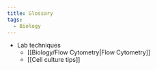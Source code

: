 ```yaml
---
title: Glossary
tags:
  - Biology
---
```

- Lab techniques
	- [[Biology/Flow Cytometry|Flow Cytometry]]
	- [[Cell culture tips]]